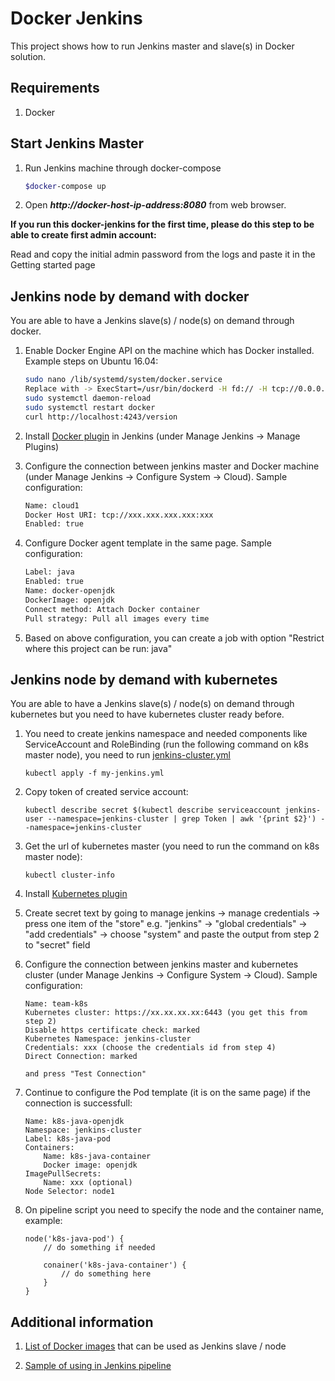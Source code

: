 Docker Jenkins
==============
This project shows how to run Jenkins master and slave(s) in Docker solution.

Requirements
------------
1. Docker

Start Jenkins Master
--------------------
1. Run Jenkins machine through docker-compose
	
	```bash
	$docker-compose up
	```

2. Open ***http://docker-host-ip-address:8080*** from web browser.

**If you run this docker-jenkins for the first time, please do this step to be able to create first admin account:**

Read and copy the initial admin password from the logs and paste it in the Getting started page

Jenkins node by demand with docker
----------------------------------

You are able to have a Jenkins slave(s) / node(s) on demand through docker.

1. Enable Docker Engine API on the machine which has Docker installed. Example steps on Ubuntu 16.04:

	```bash
	sudo nano /lib/systemd/system/docker.service
	Replace with -> ExecStart=/usr/bin/dockerd -H fd:// -H tcp://0.0.0.0:4243
	sudo systemctl daemon-reload
	sudo systemctl restart docker
	curl http://localhost:4243/version
	```

2. Install [Docker plugin](http://wiki.jenkins-ci.org/display/JENKINS/Docker+Plugin) in Jenkins (under Manage Jenkins -> Manage Plugins)

3. Configure the connection between jenkins master and Docker machine (under Manage Jenkins -> Configure System -> Cloud). Sample configuration:

	```bash
	Name: cloud1
	Docker Host URI: tcp://xxx.xxx.xxx.xxx:xxx
	Enabled: true
	```

4. Configure Docker agent template in the same page. Sample configuration:
	
	```bash
	Label: java
	Enabled: true
	Name: docker-openjdk
	DockerImage: openjdk
	Connect method: Attach Docker container
	Pull strategy: Pull all images every time
	```

5. Based on above configuration, you can create a job with option "Restrict where this project can be run: java"

Jenkins node by demand with kubernetes
--------------------------------------

You are able to have a Jenkins slave(s) / node(s) on demand through kubernetes but you need to have kubernetes cluster ready before.

1. You need to create jenkins namespace and needed components like ServiceAccount and RoleBinding (run the following command on k8s master node), you need to run [jenkins-cluster.yml](jenkins-cluster.yml)
	
	```
	kubectl apply -f my-jenkins.yml
	```


2. Copy token of created service account:
	
	```
	kubectl describe secret $(kubectl describe serviceaccount jenkins-user --namespace=jenkins-cluster | grep Token | awk '{print $2}') --namespace=jenkins-cluster
	```

3. Get the url of kubernetes master (you need to run the command on k8s master node): 

	```
	kubectl cluster-info
	```

4. Install [Kubernetes plugin](https://plugins.jenkins.io/kubernetes/)

5. Create secret text by going to manage jenkins -> manage credentials -> press one item of the "store" e.g. "jenkins" -> "global credentials" -> "add credentials" -> choose "system" and paste the output from step 2 to "secret" field

6. Configure the connection between jenkins master and kubernetes cluster (under Manage Jenkins -> Configure System -> Cloud). Sample configuration:
	
	```
	Name: team-k8s
	Kubernetes cluster: https://xx.xx.xx.xx:6443 (you get this from step 2)
	Disable https certificate check: marked
	Kubernetes Namespace: jenkins-cluster
	Credentials: xxx (choose the credentials id from step 4)
	Direct Connection: marked

	and press "Test Connection"

	```

7. Continue to configure the Pod template (it is on the same page) if the connection is successfull:

	```
	Name: k8s-java-openjdk
	Namespace: jenkins-cluster
	Label: k8s-java-pod
	Containers:
		Name: k8s-java-container
		Docker image: openjdk
	ImagePullSecrets:
		Name: xxx (optional)
	Node Selector: node1
	```

8. On pipeline script you need to specify the node and the container name, example:

	```
	node('k8s-java-pod') {
		// do something if needed

		conainer('k8s-java-container') {
			// do something here
		}
	}
	```



Additional information
----------------------

1. [List of Docker images](node) that can be used as Jenkins slave / node

2. [Sample of using in Jenkins pipeline](pipeline)
